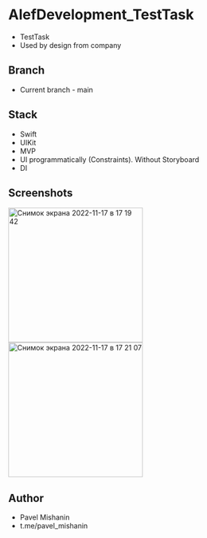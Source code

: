 # AlefDevelopment_TestTask

- TestTask
- Used by design from company

## Branch

- Current branch - main

## Stack

- Swift
- UIKit
- MVP
- UI programmatically (Constraints). Without Storyboard
- DI
## Screenshots
<img width="270" alt="Снимок экрана 2022-11-17 в 17 19 42" src="https://user-images.githubusercontent.com/87460819/202421319-31277a42-38c2-4868-9a58-8e266b860266.png"><img width="270" alt="Снимок экрана 2022-11-17 в 17 21 07" src="https://user-images.githubusercontent.com/87460819/202421395-b9b1bdd8-7964-47c3-b723-7193b6be0f93.png">

## Author

- Pavel Mishanin
- t.me/pavel_mishanin
